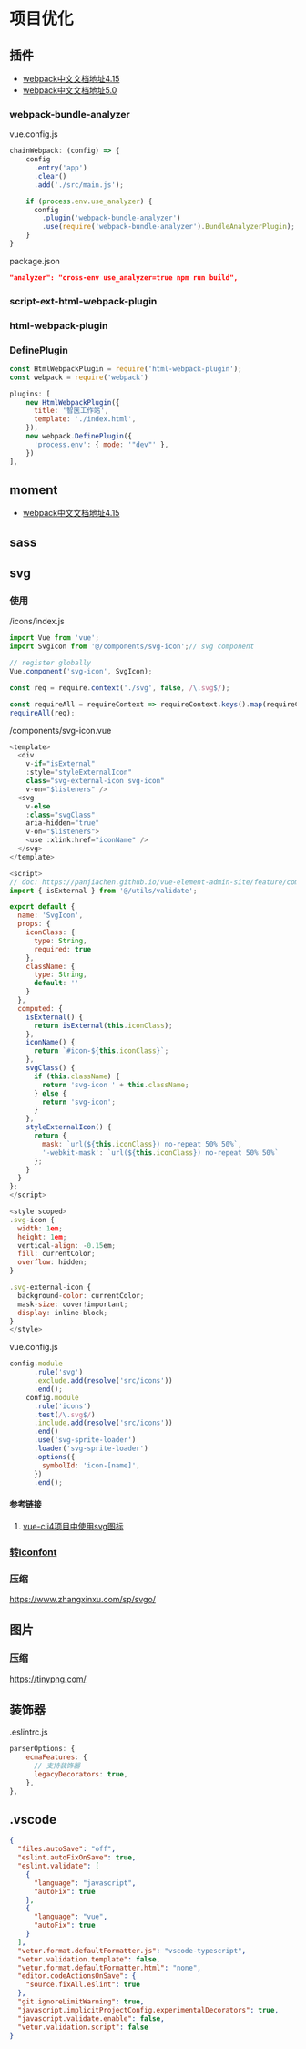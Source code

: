 # 项目优化

## 插件

- [webpack中文文档地址4.15](https://webpack.html.cn/plugins/context-replacement-plugin.html)
- [webpack中文文档地址5.0](https://www.webpackjs.com/plugins/context-replacement-plugin/)

### webpack-bundle-analyzer
vue.config.js
```js
chainWebpack: (config) => {
    config
      .entry('app')
      .clear()
      .add('./src/main.js');

    if (process.env.use_analyzer) {
      config
        .plugin('webpack-bundle-analyzer')
        .use(require('webpack-bundle-analyzer').BundleAnalyzerPlugin);
    }
}
```
package.json
```json
"analyzer": "cross-env use_analyzer=true npm run build",
```
### script-ext-html-webpack-plugin
### html-webpack-plugin
### DefinePlugin
```js
const HtmlWebpackPlugin = require('html-webpack-plugin');
const webpack = require('webpack')

plugins: [
    new HtmlWebpackPlugin({
      title: '智医工作站',
      template: './index.html',
    }),
    new webpack.DefinePlugin({
      'process.env': { mode: '"dev"' },
    })
],
```



## moment
- [webpack中文文档地址4.15](https://webpack.html.cn/plugins/context-replacement-plugin.html)

## sass

## svg

### 使用
/icons/index.js
```js
import Vue from 'vue';
import SvgIcon from '@/components/svg-icon';// svg component

// register globally
Vue.component('svg-icon', SvgIcon);

const req = require.context('./svg', false, /\.svg$/);

const requireAll = requireContext => requireContext.keys().map(requireContext);
requireAll(req);
```
/components/svg-icon.vue
```js
<template>
  <div
    v-if="isExternal"
    :style="styleExternalIcon"
    class="svg-external-icon svg-icon"
    v-on="$listeners" />
  <svg
    v-else
    :class="svgClass"
    aria-hidden="true"
    v-on="$listeners">
    <use :xlink:href="iconName" />
  </svg>
</template>

<script>
// doc: https://panjiachen.github.io/vue-element-admin-site/feature/component/svg-icon.html#usage
import { isExternal } from '@/utils/validate';

export default {
  name: 'SvgIcon',
  props: {
    iconClass: {
      type: String,
      required: true
    },
    className: {
      type: String,
      default: ''
    }
  },
  computed: {
    isExternal() {
      return isExternal(this.iconClass);
    },
    iconName() {
      return `#icon-${this.iconClass}`;
    },
    svgClass() {
      if (this.className) {
        return 'svg-icon ' + this.className;
      } else {
        return 'svg-icon';
      }
    },
    styleExternalIcon() {
      return {
        mask: `url(${this.iconClass}) no-repeat 50% 50%`,
        '-webkit-mask': `url(${this.iconClass}) no-repeat 50% 50%`
      };
    }
  }
};
</script>

<style scoped>
.svg-icon {
  width: 1em;
  height: 1em;
  vertical-align: -0.15em;
  fill: currentColor;
  overflow: hidden;
}

.svg-external-icon {
  background-color: currentColor;
  mask-size: cover!important;
  display: inline-block;
}
</style>

```

vue.config.js
```js
config.module
      .rule('svg')
      .exclude.add(resolve('src/icons'))
      .end();
    config.module
      .rule('icons')
      .test(/\.svg$/)
      .include.add(resolve('src/icons'))
      .end()
      .use('svg-sprite-loader')
      .loader('svg-sprite-loader')
      .options({
        symbolId: 'icon-[name]',
      })
      .end();
```

#### 参考链接
1. [vue-cli4项目中使用svg图标](https://blog.csdn.net/weixin_43250576/article/details/106462494)



### [转iconfont](https://www.iconfont.cn/icons/upload?spm=a313x.7781069.1998910419.d059fa781)


### 压缩
https://www.zhangxinxu.com/sp/svgo/

## 图片

### 压缩
https://tinypng.com/




## 装饰器
.eslintrc.js
```js
parserOptions: {
    ecmaFeatures: {
      // 支持装饰器
      legacyDecorators: true,
    },
},
```

## .vscode
```json
{
  "files.autoSave": "off",
  "eslint.autoFixOnSave": true,
  "eslint.validate": [
    {
      "language": "javascript",
      "autoFix": true
    },
    {
      "language": "vue",
      "autoFix": true
    }
  ],
  "vetur.format.defaultFormatter.js": "vscode-typescript",
  "vetur.validation.template": false,
  "vetur.format.defaultFormatter.html": "none",
  "editor.codeActionsOnSave": {
    "source.fixAll.eslint": true
  },
  "git.ignoreLimitWarning": true,
  "javascript.implicitProjectConfig.experimentalDecorators": true,
  "javascript.validate.enable": false,
  "vetur.validation.script": false
}
```